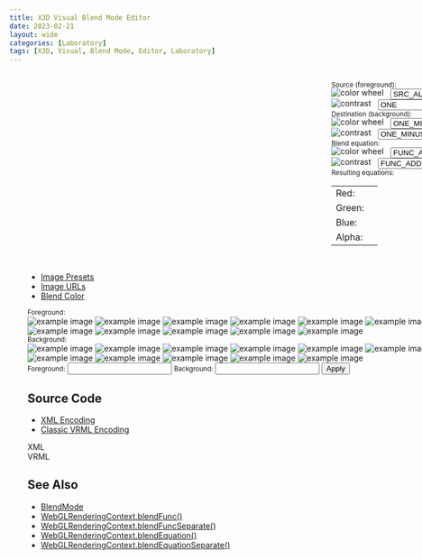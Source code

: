 ```yaml
---
title: X3D Visual Blend Mode Editor
date: 2023-02-21
layout: wide
categories: [Laboratory]
tags: [X3D, Visual, Blend Mode, Editor, Laboratory]
---
```

<style>
/* Viewer */
.viewer {
  padding: 1rem 2rem;
  width: 100vw;
}

.viewer-row {
  display: flex;
  width: calc(100vw - 6rem);
}

.viewer-column-70 {
  flex: 70%;
  height: 100%;
}

.viewer-column-30 {
  flex: 30%;
  height: 100%;
  padding-left: 2rem;
  white-space: nowrap;
}

img.icon {
  position: relative;
  top: -2px;
}

select.select {
  display: inline-block;
  margin-left: 0.5rem;
  width: auto;
}
</style>

<link rel="stylesheet" type="text/css" href="https://cdn.jsdelivr.net/gh/cferdinandi/tabby@12.0.0/dist/css/tabby-ui.min.css">
<script defer src="https://cdn.jsdelivr.net/gh/cferdinandi/tabby@12.0.0/dist/js/tabby.polyfills.min.js"></script>

<link rel="stylesheet" href="/x_ite/assets/laboratory/blend-mode/style.css">
<script type="module" src="/x_ite/assets/laboratory/blend-mode/blend-mode.mjs"></script>

<div class="viewer">
<div class="viewer-row">
  <div class="viewer-column-70">
    <x3d-canvas class="blend-mode checkerboard" src="/x_ite/assets/laboratory/blend-mode/blend-mode.x3d" splashScreen="false"></x3d-canvas>
  </div>
  <div class="viewer-column-30">
    <small class="small">Source (foreground):</small>
    <br>
    <img class="icon" alt="color wheel" src="/x_ite/assets/laboratory/blend-mode/assets/color-wheel.png">
    <select id="source-color" class="select">
      <option>ZERO</option>
      <option>ONE</option>
      <option>SRC_COLOR</option>
      <option>ONE_MINUS_SRC_COLOR</option>
      <option>DST_COLOR</option>
      <option>ONE_MINUS_DST_COLOR</option>
      <option selected="selected">SRC_ALPHA</option>
      <option>ONE_MINUS_SRC_ALPHA</option>
      <option>DST_ALPHA</option>
      <option>ONE_MINUS_DST_ALPHA</option>
      <option>SRC_ALPHA_SATURATE</option>
      <option>CONSTANT_COLOR</option>
      <option>ONE_MINUS_CONSTANT_COLOR</option>
      <option>CONSTANT_ALPHA</option>
      <option>ONE_MINUS_CONSTANT_ALPHA</option>
    </select>
    <br>
    <img class="icon" alt="contrast" src="/x_ite/assets/laboratory/blend-mode/assets/contrast.png">
    <select id="source-alpha" class="select">
      <option>ZERO</option>
      <option selected="selected">ONE</option>
      <option>SRC_COLOR</option>
      <option>ONE_MINUS_SRC_COLOR</option>
      <option>DST_COLOR</option>
      <option>ONE_MINUS_DST_COLOR</option>
      <option>SRC_ALPHA</option>
      <option>ONE_MINUS_SRC_ALPHA</option>
      <option>DST_ALPHA</option>
      <option>ONE_MINUS_DST_ALPHA</option>
      <option>SRC_ALPHA_SATURATE</option>
      <option>CONSTANT_COLOR</option>
      <option>ONE_MINUS_CONSTANT_COLOR</option>
      <option>CONSTANT_ALPHA</option>
      <option>ONE_MINUS_CONSTANT_ALPHA</option>
    </select>
    <br>
    <small class="small">Destination (background):</small>
    <br>
    <img class="icon" alt="color wheel" src="/x_ite/assets/laboratory/blend-mode/assets/color-wheel.png">
    <select id="destination-color" class="select">
      <option>ZERO</option><option>ONE</option>
      <option>SRC_COLOR</option>
      <option>ONE_MINUS_SRC_COLOR</option>
      <option>DST_COLOR</option>
      <option>ONE_MINUS_DST_COLOR</option>
      <option>SRC_ALPHA</option>
      <option selected="selected">ONE_MINUS_SRC_ALPHA</option>
      <option>DST_ALPHA</option>
      <option>ONE_MINUS_DST_ALPHA</option>
      <option>SRC_ALPHA_SATURATE</option>
      <option>CONSTANT_COLOR</option>
      <option>ONE_MINUS_CONSTANT_COLOR</option>
      <option>CONSTANT_ALPHA</option>
      <option>ONE_MINUS_CONSTANT_ALPHA</option>
    </select>
    <br>
    <img class="icon" alt="contrast" src="/x_ite/assets/laboratory/blend-mode/assets/contrast.png">
    <select id="destination-alpha" class="select">
      <option>ZERO</option>
      <option>ONE</option>
      <option>SRC_COLOR</option>
      <option>ONE_MINUS_SRC_COLOR</option>
      <option>DST_COLOR</option>
      <option>ONE_MINUS_DST_COLOR</option>
      <option>SRC_ALPHA</option>
      <option selected="selected">ONE_MINUS_SRC_ALPHA</option>
      <option>DST_ALPHA</option>
      <option>ONE_MINUS_DST_ALPHA</option>
      <option>SRC_ALPHA_SATURATE</option>
      <option>CONSTANT_COLOR</option>
      <option>ONE_MINUS_CONSTANT_COLOR</option>
      <option>CONSTANT_ALPHA</option>
      <option>ONE_MINUS_CONSTANT_ALPHA</option>
    </select>
    <br>
    <small class="small">Blend equation:</small>
    <br>
    <img class="icon" alt="color wheel" src="/x_ite/assets/laboratory/blend-mode/assets/color-wheel.png">
    <select id="equation-color" class="select">
      <option selected="selected">FUNC_ADD</option>
      <option>FUNC_SUBTRACT</option>
      <option>FUNC_REVERSE_SUBTRACT</option>
      <option>MIN</option><option>MAX</option>
    </select>
    <br>
    <img class="icon" alt="contrast" src="/x_ite/assets/laboratory/blend-mode/assets/contrast.png">
    <select id="equation-alpha" class="select">
      <option selected="selected">FUNC_ADD</option>
      <option>FUNC_SUBTRACT</option>
      <option>FUNC_REVERSE_SUBTRACT</option>
      <option>MIN</option>
      <option>MAX</option>
    </select>
    <br>
    <small class="small">Resulting equations:</small>
    <table>
      <tbody>
        <tr class="red">
          <td>Red:</td>
          <td id="red-equation"></td>
        </tr>
        <tr class="green">
          <td>Green:</td>
          <td id="green-equation"></td>
        </tr><tr class="blue">
          <td>Blue:</td><td id="blue-equation"></td>
        </tr>
        <tr>
          <td>Alpha:</td><td id="alpha-equation"></td>
        </tr>
      </tbody>
    </table>
  </div>
</div>

<br>

<ul data-image-presets-tabs>
  <li><a data-tabby-default href="#preset-images">Image Presets</a></li>
  <li><a href="#image-urls">Image URLs</a></li>
  <li><a href="#blend-color">Blend Color</a></li>
</ul>

<div id="preset-images">
  <small class="small">Foreground:</small>
  <div id="foreground-images">
    <img alt="example image" src="/x_ite/assets/laboratory/blend-mode/assets/images/lena.png">
    <img alt="example image" src="/x_ite/assets/laboratory/blend-mode/assets/images/earth.png">
    <img alt="example image" src="/x_ite/assets/laboratory/blend-mode/assets/images/panther.png">
    <img alt="example image" src="/x_ite/assets/laboratory/blend-mode/assets/images/flower.png">
    <img alt="example image" src="/x_ite/assets/laboratory/blend-mode/assets/images/cloud.png">
    <img alt="example image" src="/x_ite/assets/laboratory/blend-mode/assets/images/forest.png">
    <img alt="example image" src="/x_ite/assets/laboratory/blend-mode/assets/images/city.png">
    <img alt="example image" src="/x_ite/assets/laboratory/blend-mode/assets/images/death-star.png">
    <img alt="example image" src="/x_ite/assets/laboratory/blend-mode/assets/images/colors.png">
    <img alt="example image" src="/x_ite/assets/laboratory/blend-mode/assets/images/golden-gate-bridge.jpeg">
    <img alt="example image" src="/x_ite/assets/laboratory/blend-mode/assets/images/water.jpeg">
    <img alt="example image" src="/x_ite/assets/laboratory/blend-mode/assets/images/sunset.jpeg">
    <img alt="example image" src="/x_ite/assets/laboratory/blend-mode/assets/images/night-sky.jpeg">
  </div>
  <small class="small">Background:</small>
  <div id="background-images">
    <img alt="example image" src="/x_ite/assets/laboratory/blend-mode/assets/images/lena.png">
    <img alt="example image" src="/x_ite/assets/laboratory/blend-mode/assets/images/earth.png">
    <img alt="example image" src="/x_ite/assets/laboratory/blend-mode/assets/images/panther.png">
    <img alt="example image" src="/x_ite/assets/laboratory/blend-mode/assets/images/flower.png">
    <img alt="example image" src="/x_ite/assets/laboratory/blend-mode/assets/images/cloud.png">
    <img alt="example image" src="/x_ite/assets/laboratory/blend-mode/assets/images/forest.png">
    <img alt="example image" src="/x_ite/assets/laboratory/blend-mode/assets/images/city.png">
    <img alt="example image" src="/x_ite/assets/laboratory/blend-mode/assets/images/death-star.png">
    <img alt="example image" src="/x_ite/assets/laboratory/blend-mode/assets/images/colors.png">
    <img alt="example image" src="/x_ite/assets/laboratory/blend-mode/assets/images/lake.jpeg">
    <img alt="example image" src="/x_ite/assets/laboratory/blend-mode/assets/images/desktop.jpeg">
    <img alt="example image" src="/x_ite/assets/laboratory/blend-mode/assets/images/city-night.jpeg">
    <img alt="example image" src="/x_ite/assets/laboratory/blend-mode/assets/images/castle.jpeg">
  </div>
</div>
<div id="image-urls">
  <small class="small">Foreground:</small>
  <input class="url" id="foreground-url" type="text">
  <small class="small">Background:</small>
  <input class="url" id="background-url" type="text">
  <button id="change-urls">Apply</button>
</div>
<div id="blend-color">
  <div class="color checkerboard"></div>
  <div class="color" style="background: #ffffff;"></div>
  <div class="color" style="background: #000000;"></div>
  <div class="color" style="background: #ff0000;"></div>
  <div class="color" style="background: #00ff00;"></div>
  <div class="color" style="background: #0000ff;"></div>
  <div class="color" style="background: #00ffff;"></div>
  <div class="color" style="background: #ff00ff;"></div>
  <div class="color" style="background: #ffff00;"></div>
  <div class="color" style="background: #E77557;"></div>
  <div class="color" style="background: #E7508B;"></div>
  <div class="color" style="background: #8674E7;"></div>
  <div class="color" style="background: #76E7B3;"></div>
</div>

<h2>Source Code</h2>

<ul data-encoding-tabs>
  <li><a data-tabby-default href="#xml-encoding">XML Encoding</a></li>
  <li><a href="#vrml-encoding">Classic VRML Encoding</a></li>
</ul>

<div id="xml-encoding"><div id="XML">XML</div></div>
<div id="vrml-encoding"><div id="VRML">VRML</div></div>

<h2>See Also</h2>
<ul>
  <li><a href="../../components/x-ite/blendmode/">BlendMode</a></li>
  <li><a href="https://developer.mozilla.org/en-US/docs/Web/API/WebGLRenderingContext/blendFunc">WebGLRenderingContext.blendFunc()</a></li>
  <li><a href="https://developer.mozilla.org/en-US/docs/Web/API/WebGLRenderingContext/blendFuncSeparate">WebGLRenderingContext.blendFuncSeparate()</a></li>
  <li><a href="https://developer.mozilla.org/en-US/docs/Web/API/WebGLRenderingContext/blendEquation">WebGLRenderingContext.blendEquation()</a></li>
  <li><a href="https://developer.mozilla.org/en-US/docs/Web/API/WebGLRenderingContext/blendEquationSeparate">WebGLRenderingContext.blendEquationSeparate()</a></li>
</ul>

<script type="module">
new Tabby ("[data-image-presets-tabs]");
new Tabby ("[data-encoding-tabs]");
</script>
</div>
